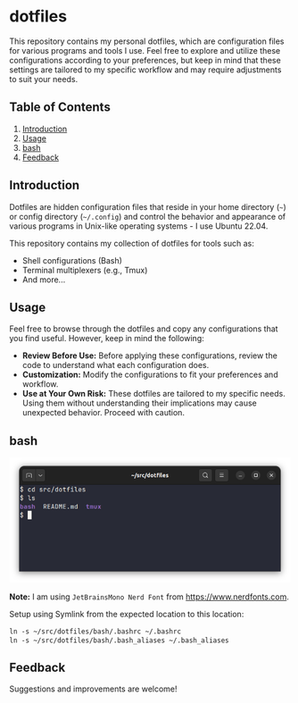 # dotfiles

This repository contains my personal dotfiles, which are configuration files for various programs and tools I use. 
Feel free to explore and utilize these configurations according to your preferences, 
but keep in mind that these settings are tailored to my specific workflow and may require adjustments 
to suit your needs.


## Table of Contents

1. [Introduction](#Introduction)
2. [Usage](#Usage)
3. [bash](#bash)
4. [Feedback](#Feedback)


## Introduction

Dotfiles are hidden configuration files that reside in your home directory (`~`) or config directory (`~/.config`) 
and control the behavior and appearance of various programs in Unix-like operating systems - I use Ubuntu 22.04. 

This repository contains my collection of dotfiles for tools such as:

- Shell configurations (Bash)
- Terminal multiplexers (e.g., Tmux)
- And more...


## Usage

Feel free to browse through the dotfiles and copy any configurations that you find useful. 
However, keep in mind the following:

- **Review Before Use:** Before applying these configurations, 
review the code to understand what each configuration does.
- **Customization:** Modify the configurations to fit your preferences and workflow.
- **Use at Your Own Risk:** These dotfiles are tailored to my specific needs. 
Using them without understanding their implications may cause unexpected behavior. Proceed with caution.


## bash

![bash.png](images%2Fbash.png)

**Note:** I am using `JetBrainsMono Nerd Font` from https://www.nerdfonts.com.

Setup using Symlink from the expected location to this location:

```commandline
ln -s ~/src/dotfiles/bash/.bashrc ~/.bashrc                    
ln -s ~/src/dotfiles/bash/.bash_aliases ~/.bash_aliases
```


## Feedback

Suggestions and improvements are welcome!
